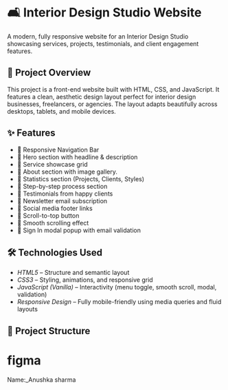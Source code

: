 # 🛋 Interior Design Studio Website

A modern, fully responsive website for an Interior Design Studio showcasing services, projects, testimonials, and client engagement features.

## 🚀 Project Overview

This project is a front-end website built with HTML, CSS, and JavaScript. It features a clean, aesthetic design layout perfect for interior design businesses, freelancers, or agencies. The layout adapts beautifully across desktops, tablets, and mobile devices.

## ✨ Features

- 🔹 Responsive Navigation Bar
- 🔹 Hero section with headline & description
- 🔹 Service showcase grid
- 🔹 About section with image gallery.
- 🔹 Statistics section (Projects, Clients, Styles)
- 🔹 Step-by-step process section
- 🔹 Testimonials from happy clients
- 🔹 Newsletter email subscription
- 🔹 Social media footer links
- 🔹 Scroll-to-top button
- 🔹 Smooth scrolling effect
- 🔹 Sign In modal popup with email validation

## 🛠 Technologies Used

- *HTML5* – Structure and semantic layout
- *CSS3* – Styling, animations, and responsive grid
- *JavaScript (Vanilla)* – Interactivity (menu toggle, smooth scroll, modal, validation)
- *Responsive Design* – Fully mobile-friendly using media queries and fluid layouts

## 📂 Project Structure
# figma
Name:_Anushka sharma
